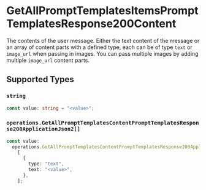 # GetAllPromptTemplatesItemsPromptTemplatesResponse200Content

The contents of the user message. Either the text content of the message or an array of content parts with a defined type, each can be of type `text` or `image_url` when passing in images. You can pass multiple images by adding multiple `image_url` content parts. 


## Supported Types

### `string`

```typescript
const value: string = "<value>";
```

### `operations.GetAllPromptTemplatesContentPromptTemplatesResponse200ApplicationJson2[]`

```typescript
const value:
  operations.GetAllPromptTemplatesContentPromptTemplatesResponse200ApplicationJson2[] =
    [
      {
        type: "text",
        text: "<value>",
      },
    ];
```

